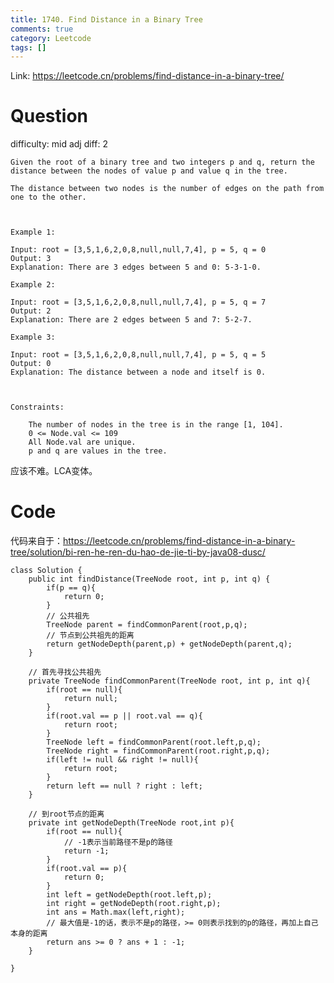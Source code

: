 ```yaml
---
title: 1740. Find Distance in a Binary Tree
comments: true
category: Leetcode
tags: []
---
```


Link: https://leetcode.cn/problems/find-distance-in-a-binary-tree/

# Question

difficulty: mid
adj diff: 2

    Given the root of a binary tree and two integers p and q, return the distance between the nodes of value p and value q in the tree.

    The distance between two nodes is the number of edges on the path from one to the other.

    

    Example 1:

    Input: root = [3,5,1,6,2,0,8,null,null,7,4], p = 5, q = 0
    Output: 3
    Explanation: There are 3 edges between 5 and 0: 5-3-1-0.

    Example 2:

    Input: root = [3,5,1,6,2,0,8,null,null,7,4], p = 5, q = 7
    Output: 2
    Explanation: There are 2 edges between 5 and 7: 5-2-7.

    Example 3:

    Input: root = [3,5,1,6,2,0,8,null,null,7,4], p = 5, q = 5
    Output: 0
    Explanation: The distance between a node and itself is 0.

    

    Constraints:

        The number of nodes in the tree is in the range [1, 104].
        0 <= Node.val <= 109
        All Node.val are unique.
        p and q are values in the tree.

应该不难。LCA变体。

# Code

代码来自于：https://leetcode.cn/problems/find-distance-in-a-binary-tree/solution/bi-ren-he-ren-du-hao-de-jie-ti-by-java08-dusc/

```
class Solution {
    public int findDistance(TreeNode root, int p, int q) {
        if(p == q){
            return 0;
        }
        // 公共祖先
        TreeNode parent = findCommonParent(root,p,q);
        // 节点到公共祖先的距离
        return getNodeDepth(parent,p) + getNodeDepth(parent,q);
    }

    // 首先寻找公共祖先
    private TreeNode findCommonParent(TreeNode root, int p, int q){
        if(root == null){
            return null;
        }
        if(root.val == p || root.val == q){
            return root;
        }
        TreeNode left = findCommonParent(root.left,p,q);
        TreeNode right = findCommonParent(root.right,p,q);
        if(left != null && right != null){
            return root;
        }
        return left == null ? right : left;
    }

    // 到root节点的距离
    private int getNodeDepth(TreeNode root,int p){
        if(root == null){
            // -1表示当前路径不是p的路径
            return -1;
        }
        if(root.val == p){
            return 0;
        }
        int left = getNodeDepth(root.left,p);
        int right = getNodeDepth(root.right,p);
        int ans = Math.max(left,right);
        // 最大值是-1的话，表示不是p的路径，>= 0则表示找到的p的路径，再加上自己本身的距离
        return ans >= 0 ? ans + 1 : -1;
    }

}
```
